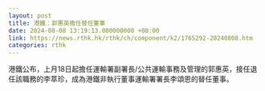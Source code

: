 ```yaml
---
layout: post
title: 港鐵：郭惠英擔任替任董事
date: 2024-08-08 13:19:13.000000000 +08:00
link: https://news.rthk.hk/rthk/ch/component/k2/1765292-20240808.htm
categories: rthk
---
```


港鐵公布，上月18日起擔任運輸署副署長/公共運輸事務及管理的郭惠英，接任退任該職務的李萃珍，成為港鐵非執行董事運輸署署長李頌恩的替任董事。
